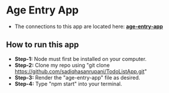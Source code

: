 # Age Entry App
- The connections to this app are located here: **[age-entry-app](https://sadiqhasanrupani.github.io/age-entry-app)**

## How to run this app
- **Step-1:** Node must first be installed on your computer.
- **Step-2:** Clone my repo using "git clone https://github.com/sadiqhasanrupani/TodoListApp.git"
- **Step-3:** Render the "age-entry-app" file as desired.
- **Step-4:** Type "npm start" into your terminal.